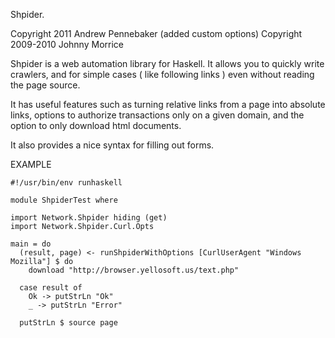 Shpider.

Copyright 2011 Andrew Pennebaker (added custom options)
Copyright 2009-2010 Johnny Morrice

Shpider is a web automation library for Haskell.   It allows you to quickly write crawlers, and for simple cases ( like following links ) even without reading the page source.
    
It has useful features such as turning relative links from a page into absolute links, options to authorize transactions only on a given domain, and the option to only download html documents.

It also provides a nice syntax for filling out forms.

EXAMPLE

	#!/usr/bin/env runhaskell

	module ShpiderTest where

	import Network.Shpider hiding (get)
	import Network.Shpider.Curl.Opts

	main = do
	  (result, page) <- runShpiderWithOptions [CurlUserAgent "Windows Mozilla"] $ do
	    download "http://browser.yellosoft.us/text.php"

	  case result of
	    Ok -> putStrLn "Ok"
	    _ -> putStrLn "Error"

	  putStrLn $ source page